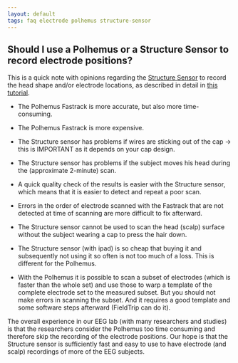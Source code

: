 ```yaml
---
layout: default
tags: faq electrode polhemus structure-sensor
---
```



## Should I use a Polhemus or a Structure Sensor to record electrode positions?

This is a quick note with opinions regarding the [Structure Sensor](http://structure.io/) to record the head shape and/or electrode locations, as described in detail in [this tutorial](/tutorial/electrode).


*  The Polhemus Fastrack is more accurate, but also more time-consuming.

*  The Polhemus Fastrack is more expensive.

*  The Structure sensor has problems if wires are sticking out of the cap -> this is IMPORTANT as it depends on your cap design. 

*  The Structure sensor has problems if the subject moves his head during the (approximate 2-minute) scan. 

*  A quick quality check of the results is easier with the Structure sensor, which means that it is easier to detect and repeat a poor scan. 

*  Errors in the order of electrode scanned with the Fastrack that are not detected at time of scanning are more difficult to fix afterward.

*  The Structure sensor cannot be used to scan the head (scalp) surface without the subject wearing a cap to press the hair down.

*  The Structure sensor (with ipad) is so cheap that buying it and subsequently not using it so often is not too much of a loss. This is different for the Polhemus.

*  With the Polhemus it is possible to scan a subset of electrodes (which is faster than the whole set) and use those to warp a template of the complete electrode set to the measured subset. But you should not make errors in scanning the subset. And it requires a good template and some software steps afterward (FieldTrip can do it). 

The overall experience in our EEG lab (with many researchers and studies) is that the researchers consider the Polhemus too time consuming and therefore skip the recording of the electrode positions. Our hope is that the Structure sensor is sufficiently fast and easy to use to have electrode (and scalp) recordings of more of the EEG subjects.
